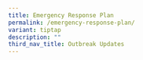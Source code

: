 ```yaml
---
title: Emergency Response Plan
permalink: /emergency-response-plan/
variant: tiptap
description: ""
third_nav_title: Outbreak Updates
---
```

